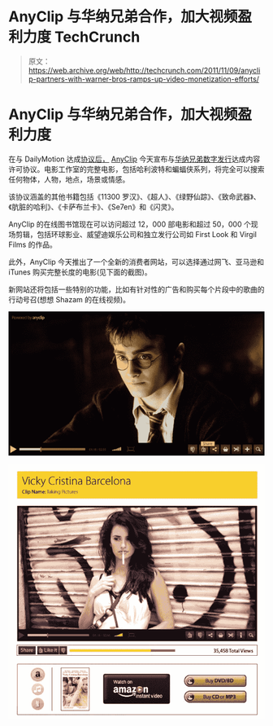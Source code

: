 # AnyClip 与华纳兄弟合作，加大视频盈利力度 TechCrunch

> 原文：<https://web.archive.org/web/http://techcrunch.com/2011/11/09/anyclip-partners-with-warner-bros-ramps-up-video-monetization-efforts/>

# AnyClip 与华纳兄弟合作，加大视频盈利力度

在与 DailyMotion 达成[协议后，](https://web.archive.org/web/20230203090237/https://techcrunch.com/2011/10/04/anyclip-brings-thousands-of-full-films-movie-clips-to-dailymotion/) [AnyClip](https://web.archive.org/web/20230203090237/http://www.crunchbase.com/company/anyclip) 今天宣布与[华纳兄弟数字发行](https://web.archive.org/web/20230203090237/http://www.warnerbros.com/)达成内容许可协议。电影工作室的完整电影，包括哈利波特和蝙蝠侠系列，将完全可以搜索任何物体，人物，地点，场景或情感。

该协议涵盖的其他书籍包括《11300 罗汉》、《超人》、《绿野仙踪》、《致命武器》、《肮脏的哈利》、《卡萨布兰卡》、《Se7en》和《闪灵》。

AnyClip 的在线图书馆现在可以访问超过 12，000 部电影和超过 50，000 个现场剪辑，包括环球影业、威望迪娱乐公司和独立发行公司如 First Look 和 Virgil Films 的作品。

此外，AnyClip 今天推出了一个全新的消费者网站，可以选择通过网飞、亚马逊和 iTunes 购买完整长度的电影(见下面的截图)。

新网站还将包括一些特别的功能，比如有针对性的广告和购买每个片段中的歌曲的行动号召(想想 Shazam 的在线视频)。

![](img/1b24ec805fef483f0118812b4b230989.png)

![](img/2fbc479cc5fceccc79fb88767a11cd04.png)